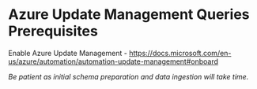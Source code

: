 # Azure Update Management Queries Prerequisites

Enable Azure Update Management - https://docs.microsoft.com/en-us/azure/automation/automation-update-management#onboard

*Be patient as initial schema preparation and data ingestion will take time.*
